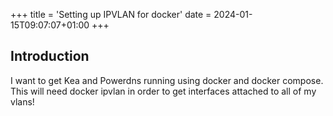 +++
title = 'Setting up IPVLAN for docker'
date = 2024-01-15T09:07:07+01:00
+++

## Introduction

I want to get Kea and Powerdns running using docker and docker compose.  This will need docker ipvlan in order to get interfaces attached to all of my vlans!
